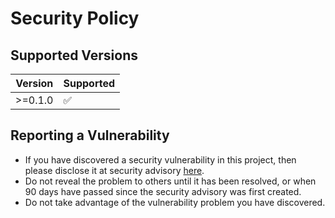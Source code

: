 # Security Policy

## Supported Versions

| Version | Supported          |
| ------- | ------------------ |
| >=0.1.0 | :white_check_mark: |

## Reporting a Vulnerability

* If you have discovered a security vulnerability in this project, then please disclose it at security advisory [here](https://github.com/gibbz00/rops/security/advisories/new).
* Do not reveal the problem to others until it has been resolved, or when 90 days have passed since the security advisory was first created.
* Do not take advantage of the vulnerability problem you have discovered.
